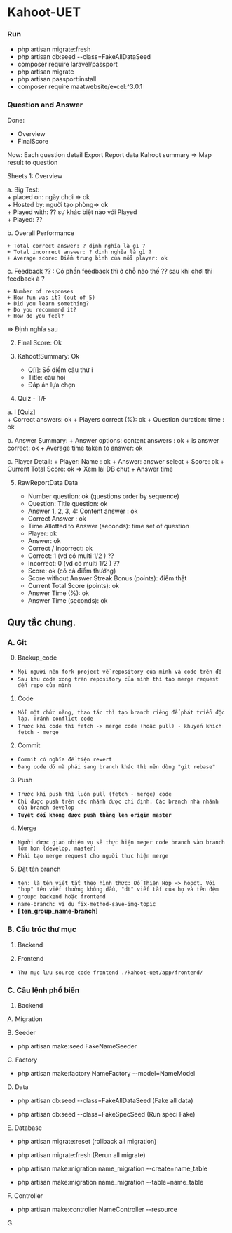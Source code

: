# Kahoot-UET

### Run 
 - php artisan migrate:fresh 
 - php artisan db:seed --class=FakeAllDataSeed
 - composer require laravel/passport
 - php artisan migrate
 - php artisan passport:install
 - composer require maatwebsite/excel:^3.0.1
   




### Question and Answer

Done: 
+ Overview
+ FinalScore 

Now: 
Each question detail
Export Report data
Kahoot summary => Map result to question 


Sheets
1: Overview 

a. Big Test:<br>
	+ placed on: ngày chơi => ok<br>
	+ Hosted by: người tạo phòng=> ok<br>
	+ Played with: ?? sự khác biệt nào với Played<br>
	+ Played: ??<br>
	
b. Overall Performance

	+ Total correct answer: ? định nghĩa là gì ?
	+ Total incorrect answer: ? định nghĩa là gì ?
	+ Average score: Điểm trung bình của mỗi player: ok

c. Feedback ?? : Có phần feedback thì ở chỗ nào thế ?? sau khi chơi thì feedback à ?

	+ Number of responses
	+ How fun was it? (out of 5)
	+ Did you learn something?
	+ Do you recommend it?
	+ How do you feel?

=> Định nghĩa sau

2. Final Score: Ok

3. Kahoot!Summary: Ok

	+ Q[i]: Số điểm câu thứ i
	+ Title: câu hỏi
	+ Đáp án lựa chọn
	
4. Quiz - T/F

a. I [Quiz]<br>
	+ Correct answers: ok
	+ Players correct (%): ok
	+ Question duration: time : ok


b. Answer Summary:
	+ Answer options: content answers : ok
	+ is answer correct: ok
	+ Average time taken to answer: ok
	
c. Player Detail:
	+ Player: Name : ok
	+ Answer: answer select
	+ Score: ok
	+ Current Total Score: ok => Xem lai DB chut
	+ Answer time
 

5. RawReportData Data

	+ Number question: ok (questions order by sequence)
	+ Question: Title question: ok
	+ Answer 1, 2, 3, 4: Content answer : ok
	+ Correct Answer : ok
	+ Time Allotted to Answer (seconds): time set of question
	+ Player: ok
	+ Answer: ok
	+ Correct / Incorrect: ok
	+ Correct: 1 (vd có multi 1/2 ) ??
	+ Incorrect: 0 (vd có multi 1/2 ) ??
	+ Score: ok (có cả điểm thưởng)
	+ Score without Answer Streak Bonus (points): điểm thật
	+ Current Total Score (points): ok
	+ Answer Time (%): ok
	+ Answer Time (seconds): ok






	




## Quy tắc chung.

### A. Git
0. Backup_code
- `Mọi người nên fork project về repository của mình và code trên đó`
- `Sau khu code xong trên repository của mình thì tạo merge request đến repo của mình`

1. Code<br>
- `Mỗi một chức năng, thao tác thì tạo branch riêng để phát triển độc lập. Tránh conflict code`<br>
- `Trước khi code thì fetch -> merge code (hoặc pull) - khuyến khích fetch - merge`

2. Commit
- `Commit có nghĩa để tiện revert `
- `Đang code dở mà phải sang branch khác thì nên dùng "git rebase" `
3. Push
- `Trước khi push thì luôn pull (fetch - merge) code`
- `Chỉ được push trên các nhánh được chỉ định. Các branch nhà nhánh của branch develop`
- <b>`Tuyệt đối không được push thằng lên origin master`</b>

4. Merge
- `Người được giao nhiệm vụ sẽ thực hiện meger code branch vào branch lớm hơn (develop, master)`
- `Phải tạo merge request cho người thưc hiện merge`

5. Đặt tên branch
- `ten: là tên viết tắt theo hình thức: Đỗ Thiện Hợp => hopdt. Với "hop" tên viết thường không dấu, "dt" viết tắt của họ và tên đệm`
- `group: backend hoặc frontend`
- `name-branch: ví dụ fix-method-save-img-topic`
- <b>[ ten_group_name-branch]</b>

### B. Cấu trúc thư mục
1. Backend

2. Frontend
- `Thư mục lưu source code frontend ./kahoot-uet/app/frontend/`



### C. Câu lệnh phổ biến

1. Backend 

A. Migration


B. Seeder

- php artisan make:seed FakeNameSeeder 

C. Factory

- php artisan make:factory NameFactory --model=NameModel

D. Data 

- php artisan db:seed --class=FakeAllDataSeed
(Fake all data)

- php artisan db:seed --class=FakeSpecSeed
(Run speci Fake)

E. Database

- php artisan migrate:reset
(rollback all migration)

- php artisan migrate:fresh 
(Rerun all migrate)

 


- php artisan make:migration name_migration --create=name_table

- php artisan make:migration name_migration --table=name_table

F. Controller

- php artisan make:controller NameController --resource

G.
